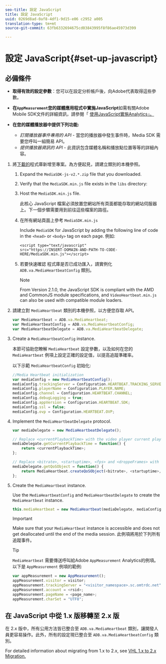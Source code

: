 ```yaml
---
seo-title: 設定 JavaScript
title: 設定 JavaScript
uuid: 0269d8ad-0af8-4df1-9d15-e06 c2952 a005
translation-type: tm+mt
source-git-commit: 63fb6332694675cd03843995f8f86ae45973d399

---
```



# 設定 JavaScript{#set-up-javascript}

## 必備條件

* **取得有效的設定參數**：您可以在設定分析帳戶後，向Adobe代表取得這些參數。
* **在`AppMeasurement`您的媒體應用程式中實施JavaScript**如需有關Adobe
Mobile SDK文件的詳細資訊，請參閱「 [使用JavaScript實施Analytics」。](https://marketing.adobe.com/resources/help/en_US/sc/implement/js_implementation.html)

* **在您的媒體播放器中提供下列功能:**

   * *訂閱播放器事件專用的 API* - 當您的播放器中發生事件時，Media SDK 需要您呼叫一組簡易 API。
   * *提供播放器資訊的 API* - 此資訊包含媒體名稱和播放點位置等等的詳細內容。

1. 將[下載的](../../sdk-implement/download-sdks.md#section_551A10AD7880426BB29AE52482BB4211)程式庫新增至專案。為方便起見，請建立類別的本機參照。

   1. Expand the `MediaSDK-js-v2.*.zip` file that you downloaded.
   1. Verify that the `MediaSDK.min.js` file exists in the `libs` directory:

   1. Host the `MediaSDK.min.js` file.

      此核心 JavaScript 檔案必須放置您網站所有頁面都能存取的網站伺服器上。下一個步驟需要用到前往這些檔案的路徑。

   1. 在所有網站頁面上參考 `MediaSDK.min.js`

      Include `MediaSDK` for JavaScript by adding the following line of code in the `<head>` or `<body>` tag on each page. 例如:

      ```
      <script type="text/javascript" 
      src="https://INSERT-DOMAIN-AND-PATH-TO-CODE-HERE/MediaSDK.min.js"></script>
      ```

   1. 若要快速確認   程式庫是否已成功匯入，請實例化 `ADB.va.MediaHeartbeatConfig` 類別。

      >[!NOTE]
      >
      >From Version 2.1.0, the JavaScript SDK is compliant with the AMD and CommonJS module specifications, and `VideoHeartbeat.min.js` can also be used with compatible module loaders.

1. 請建立對 `MediaHeartbeat` 類別的本機參照，以方便您存取 API。

   ```js
   var MediaHeartbeat = ADB.va.MediaHeartbeat; 
   var MediaHeartbeatConfig = ADB.va.MediaHeartbeatConfig; 
   var MediaHeartbeatDelegate = ADB.va.MediaHeartbeatDelegate; 
   ```

1. Create a `MediaHeartbeatConfig` instance.

   本節可協助您瞭解 `MediaHeartbeat` 設定參數，以及如何在您的 `MediaHeartbeat` 例項上設定正確的設定值，以提高追蹤準確率。

   以下示範 `MediaHeartbeatConfig` 初始化:

   ```js
   //Media Heartbeat initialization 
   var mediaConfig = new MediaHeartbeatConfig(); 
   mediaConfig.trackingServer = Configuration.HEARTBEAT.TRACKING_SERVER; 
   mediaConfig.playerName = Configuration.PLAYER.NAME; 
   mediaConfig.channel = Configuration.HEARTBEAT.CHANNEL; 
   mediaConfig.debugLogging = true; 
   mediaConfig.appVersion = Configuration.HEARTBEAT.SDK; 
   mediaConfig.ssl = false; 
   mediaConfig.ovp = Configuration.HEARTBEAT.OVP; 
   ```

1. Implement the `MediaHeartbeatDelegate` protocol.

   ```js
   var mediaDelegate = new MediaHeartbeatDelegate(); 
   
   // Replace <currentPlaybackTime> with the video player current playback time 
   mediaDelegate.getCurrentPlaybackTime = function() { 
       return <currentPlaybackTime>; 
   }; 
   
   // Replace <bitrate>, <startuptime>, <fps> and <droppeFrames> with the current playback QoS values.  
   mediaDelegate.getQoSObject = function() { 
       return MediaHeartbeat.createQoSObject(<bitrate>, <startuptime>, <fps>, <droppedFrames>); 
   };
   ```

1. Create the `MediaHeartbeat` instance.

   Use the `MediaHeartbeatConfig` and `MediaHeartbeatDelegate` to create the `MediaHeartbeat` instance.

   ```js
   this.mediaHeartbeat = new MediaHeartbeat(mediaDelegate, mediaConfig, appMeasurement);
   ```

   >[!IMPORTANT]
   >
   >Make sure that your `MediaHeartbeat` instance is accessible and does not get deallocated until the end of the media session. 此例項將用於下列所有追蹤事件。

   >[!TIP]
   >
   >`MediaHeartbeat` 需要傳送呼叫給Adobe `AppMeasurement` Analytics的例項。以下是 `AppMeasurement` 例項的範例:

   ```js
   var appMeasurement = new AppMeasurement(); 
   appMeasurement.visitor = visitor; 
   appMeasurement.trackingServer = "<visitor_namespace>.sc.omtrdc.net"; 
   appMeasurement.account = <rsid>; 
   appMeasurement.pageName = <page_name>; 
   appMeasurement.charSet = "UTF­8";
   ```

## 在 JavaScript 中從 1.x 版移轉至 2.x 版

在 2.x 版中，所有公用方法皆已整合至 `ADB.va.MediaHeartbeat` 類別，讓開發人員更容易操作。此外，所有的設定現已整合至 `ADB.va.MediaHeartbeatConfig` 類別。

For detailed information about migrating from 1.x to 2.x, see [VHL 1.x to 2.x Migration.](../../sdk-implement/va-1x-to-2x/mig-1x-2x-overview.md)
